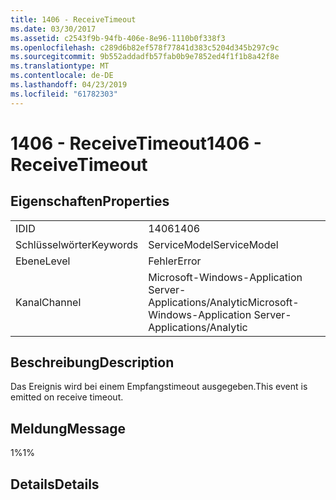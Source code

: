 ```yaml
---
title: 1406 - ReceiveTimeout
ms.date: 03/30/2017
ms.assetid: c2543f9b-94fb-406e-8e96-1110b0f338f3
ms.openlocfilehash: c289d6b82ef578f77841d383c5204d345b297c9c
ms.sourcegitcommit: 9b552addadfb57fab0b9e7852ed4f1f1b8a42f8e
ms.translationtype: MT
ms.contentlocale: de-DE
ms.lasthandoff: 04/23/2019
ms.locfileid: "61782303"
---
```

# <a name="1406---receivetimeout"></a><span data-ttu-id="c6160-102">1406 - ReceiveTimeout</span><span class="sxs-lookup"><span data-stu-id="c6160-102">1406 - ReceiveTimeout</span></span>
## <a name="properties"></a><span data-ttu-id="c6160-103">Eigenschaften</span><span class="sxs-lookup"><span data-stu-id="c6160-103">Properties</span></span>  
  
|||  
|-|-|  
|<span data-ttu-id="c6160-104">ID</span><span class="sxs-lookup"><span data-stu-id="c6160-104">ID</span></span>|<span data-ttu-id="c6160-105">1406</span><span class="sxs-lookup"><span data-stu-id="c6160-105">1406</span></span>|  
|<span data-ttu-id="c6160-106">Schlüsselwörter</span><span class="sxs-lookup"><span data-stu-id="c6160-106">Keywords</span></span>|<span data-ttu-id="c6160-107">ServiceModel</span><span class="sxs-lookup"><span data-stu-id="c6160-107">ServiceModel</span></span>|  
|<span data-ttu-id="c6160-108">Ebene</span><span class="sxs-lookup"><span data-stu-id="c6160-108">Level</span></span>|<span data-ttu-id="c6160-109">Fehler</span><span class="sxs-lookup"><span data-stu-id="c6160-109">Error</span></span>|  
|<span data-ttu-id="c6160-110">Kanal</span><span class="sxs-lookup"><span data-stu-id="c6160-110">Channel</span></span>|<span data-ttu-id="c6160-111">Microsoft-Windows-Application Server-Applications/Analytic</span><span class="sxs-lookup"><span data-stu-id="c6160-111">Microsoft-Windows-Application Server-Applications/Analytic</span></span>|  
  
## <a name="description"></a><span data-ttu-id="c6160-112">Beschreibung</span><span class="sxs-lookup"><span data-stu-id="c6160-112">Description</span></span>  
 <span data-ttu-id="c6160-113">Das Ereignis wird bei einem Empfangstimeout ausgegeben.</span><span class="sxs-lookup"><span data-stu-id="c6160-113">This event is emitted on receive timeout.</span></span>  
  
## <a name="message"></a><span data-ttu-id="c6160-114">Meldung</span><span class="sxs-lookup"><span data-stu-id="c6160-114">Message</span></span>  
 <span data-ttu-id="c6160-115">1%</span><span class="sxs-lookup"><span data-stu-id="c6160-115">1%</span></span>  
  
## <a name="details"></a><span data-ttu-id="c6160-116">Details</span><span class="sxs-lookup"><span data-stu-id="c6160-116">Details</span></span>
